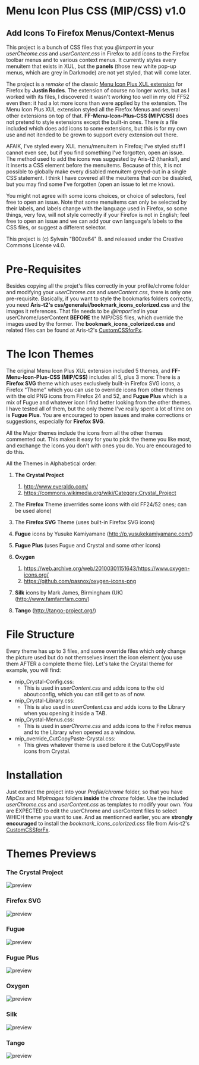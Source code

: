 # Menu Icon Plus CSS (MIP/CSS) v1.0
## Add Icons To Firefox Menus/Context-Menus

This project is a bunch of CSS files that you *@import* in your *userCheome.css* and *userContent.css* in Firefox to add icons to the Firefox toolbar menus and to various context menus. It currently styles every menuitem that exists in XUL, but the **panels** (those new white pop-up menus, which are grey in Darkmode) are not yet styled, that will come later.

The project is a *remake* of the classic [Menu Icon Plus XUL extension](http://www.codedawn.com/menu-icons-plus.php) for Firefox by **Justin Rodes**. The extension of course no longer works, but as I worked with its files, I discovered it wasn't working too well in my old FF52 even then: it had a lot more icons than were applied by the extension. The Menu Icon Plus XUL extension styled all the Firefox Menus and several other extensions on top of that. **FF-Menu-Icon-Plus-CSS (MIP/CSS)** does not pretend to style extensions except the built-in ones. There *is* a file included which does add icons to some extensions, but this is for my own use and not itended to be grown to support every extension out there.

AFAIK, I've styled every XUL menu/menuitem in Firefox; I've styled stuff I cannot even see, but if you find something I've forgotten, open an issue. The method used to add the icons was suggested by Aris-t2 (thanks!), and it inserts a CSS element before the menuitems. Because of this, it is not possible to globally make every disabled menuitem greyed-out in a single CSS statement. I think I have covered all the meuitems that *can* be disabled, but you may find some I've forgotten (open an issue to let me know).

You might not agree with some icons choices, or choice of selectors, feel free to open an issue. Note that some menuitems can only be selected by their labels, and labels change with the language used in Firefox, so some things, very few, will not style correctly if your Firefox is not in English; feel free to open an issue and we can add your own language's labels to the CSS files, or suggest a different selector.

This project is (c) Sylvain "B00ze64" B. and released under the Creative Commons License v4.0.

# Pre-Requisites

Besides copying all the projet's files correctly in your profile/chrome folder and modifying your *userChrome.css* and *userContent.css*, there is only one pre-requisite. Basically, if you want to style the bookmarks folders correctly, you need **Aris-t2's css/generalui/bookmark_icons_colorized.css** and the images it references. That file needs to be *@import'ed* in your userChrome/userContent **BEFORE** the MIP/CSS files, which override the images used by the former. The **bookmark_icons_colorized.css** and related files can be found at Aris-t2's [CustomCSSforFx](https://github.com/Aris-t2/CustomCSSforFx).

# The Icon Themes

The original Menu Icon Plus XUL extension included 5 themes, and **FF-Menu-Icon-Plus-CSS (MIP/CSS)** includes all 5, plus 3 more: There is a **Firefox SVG** theme which uses exclusively built-in Firefox SVG icons, a Firefox "Theme" which you can use to override icons from other themes with the old PNG icons from Firefox 24 and 52, and **Fugue Plus** which is a mix of Fugue and whatever icon I find better looking from the other themes. I have tested all of them, but the only theme I've really spent a lot of time on is **Fugue Plus**. You are encouraged to open issues and make corrections or suggestions, especially for **Firefox SVG**.

All the Major themes include the icons from all the other themes commented out. This makes it easy for you to pick the theme you like most, and exchange the icons you don't with ones you do. You are encouraged to do this.

All the Themes in Alphabetical order: 

1. **The Crystal Project**

    1. http://www.everaldo.com/
    2. https://commons.wikimedia.org/wiki/Category:Crystal_Project

2. The **Firefox** Theme (overrides some icons with old FF24/52 ones; can be used alone)

3. The **Firefox SVG** Theme (uses built-in Firefox SVG icons)

4. **Fugue** icons by Yusuke Kamiyamane (http://p.yusukekamiyamane.com/)

5. **Fugue Plus** (uses Fugue and Crystal and some other icons)

6. **Oxygen**

    1. https://web.archive.org/web/20100301151643/https://www.oxygen-icons.org/
    2. https://github.com/pasnox/oxygen-icons-png

7. **Silk** icons by Mark James, Birmingham (UK) (http://www.famfamfam.com/)

8. **Tango** (http://tango-project.org/)

# File Structure

Every theme has up to 3 files, and some override files which only change the picture used but do not themselves insert the icon element (you use them AFTER a complete theme file). Let's take the Crystal theme for example, you will find:

* mip_Crystal-Config.css:
    * This is used in *userContent.css* and adds icons to the old about:config, which you can still get to as of now.
* mip_Crystal-Library.css:
    * This is also used in *userContent.css* and adds icons to the Library when you opening it inside a TAB.
* mip_Crystal-Menus.css:
    * This is used in *userChrome.css* and adds icons to the Firefox menus and to the Library when opened as a window.
* mip_override_CutCopyPaste-Crystal.css:
    * This gives whatever theme is used before it the Cut/Copy/Paste icons from Crystal.

# Installation

Just extract the project into your *Profile/chrome* folder, so that you have *MipCss* and *MipImages* folders **inside** the *chrome* folder. Use the included *userChrome.css* and *userContent.css* as templates to modify your own. You are EXPECTED to edit the userChrome and userContent files to select WHICH theme you want to use. And as mentionned earlier, you are **strongly encouraged** to install the *bookmark_icons_colorized.css* file from Aris-t2's [CustomCSSforFx](https://github.com/Aris-t2/CustomCSSforFx).

# Themes Previews

### The Crystal Project
![preview](preview_Crystal.jpg)
### Firefox SVG
![preview](preview_FirefoxSVG.jpg)
### Fugue
![preview](preview_Fugue.jpg)
### Fugue Plus
![preview](preview_FuguePlus.jpg)
### Oxygen
![preview](preview_Oxygen.jpg)
### Silk
![preview](preview_Silk.jpg)
### Tango
![preview](preview_Tango.jpg)

